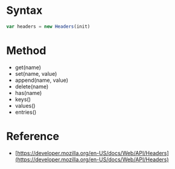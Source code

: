 # Syntax

```js
var headers = new Headers(init)
```

# Method

- get(name)
- set(name, value)
- append(name, value)
- delete(name)
- has(name)
- keys()
- values()
- entries()

# Reference

- [https://developer.mozilla.org/en-US/docs/Web/API/Headers](https://developer.mozilla.org/en-US/docs/Web/API/Headers)
